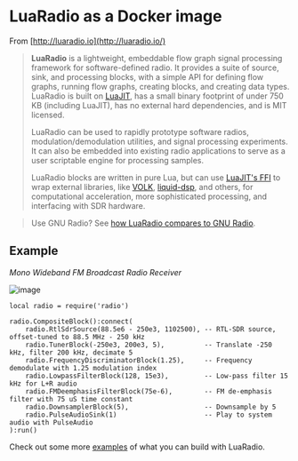# LuaRadio as a Docker image

From [http://luaradio.io](http://luaradio.io/)
> **LuaRadio** is a lightweight, embeddable flow graph signal processing framework for software-defined radio. It provides a suite of source, sink, and processing blocks, with a simple API for defining flow graphs, running flow graphs, creating blocks, and creating data types. LuaRadio is built on [LuaJIT][1], has a small binary footprint of under 750 KB (including LuaJIT), has no external hard dependencies, and is MIT licensed.
> 
> LuaRadio can be used to rapidly prototype software radios, modulation/demodulation utilities, and signal processing experiments. It can also be embedded into existing radio applications to serve as a user scriptable engine for processing samples.
> 
> LuaRadio blocks are written in pure Lua, but can use [LuaJIT's FFI][2] to wrap external libraries, like [VOLK][3], [liquid-dsp][4], and others, for computational acceleration, more sophisticated processing, and interfacing with SDR hardware.

> Use GNU Radio? See [how LuaRadio compares to GNU Radio][5].

## Example

_Mono Wideband FM Broadcast Radio Receiver_

![image](http://luaradio.io/docs/figures/flowgraph_rtlsdr_wbfm_mono_compact.png)

    local radio = require('radio')

    radio.CompositeBlock():connect(
        radio.RtlSdrSource(88.5e6 - 250e3, 1102500), -- RTL-SDR source, offset-tuned to 88.5 MHz - 250 kHz
        radio.TunerBlock(-250e3, 200e3, 5),          -- Translate -250 kHz, filter 200 kHz, decimate 5
        radio.FrequencyDiscriminatorBlock(1.25),     -- Frequency demodulate with 1.25 modulation index
        radio.LowpassFilterBlock(128, 15e3),         -- Low-pass filter 15 kHz for L+R audio
        radio.FMDeemphasisFilterBlock(75e-6),        -- FM de-emphasis filter with 75 uS time constant
        radio.DownsamplerBlock(5),                   -- Downsample by 5
        radio.PulseAudioSink(1)                      -- Play to system audio with PulseAudio
    ):run()

Check out some more [examples][7] of what you can build with LuaRadio.


[1]: http://luajit.org/
[2]: http://luajit.org/ext_ffi.html
[3]: http://libvolk.org/
[4]: https://github.com/jgaeddert/liquid-dsp
[5]: docs/comparison-gnuradio.html
[6]: http://luaradio.io/docs/figures/flowgraph_rtlsdr_wbfm_mono_compact.png
[7]: examples/
[8]: http://www.fftw.org/
[9]: http://www.rtl-sdr.com/about-rtl-sdr/
[10]: docs/getting-started.html
